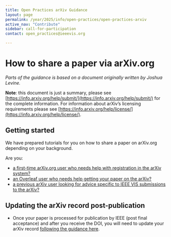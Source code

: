 ```yaml
---
title: Open Practices arXiv Guidance
layout: page
permalink: /year/2025/info/open-practices/open-practices-arxiv
active_nav: "Contribute"
sidebar: call-for-participation
contact: open_practices@ieeevis.org

---
```


<style>
.content img {
  width: 100%;
}
</style>


# How to share a paper via arXiv.org

*Parts of the guidance is based on a document originally written by Joshua Levine.*

**Note**: this document is just a summary, please see [https://info.arxiv.org/help/submit/](https://info.arxiv.org/help/submit/) for the complete information. For information about arXiv’s licensing requirements please see [https://info.arxiv.org/help/license/](https://info.arxiv.org/help/license/).

## Getting started

We have prepared tutorials for you on how to share a paper on arXiv.org depending on your background.

Are you:

* [a first-time arXiv.org user who needs help with registration in the arXiv system?](arxiv-first-time-user)
* [an Overleaf user who needs help getting your paper on the arXiv?](overleaf-user)
* [a previous arXiv user looking for advice specific to IEEE VIS submissions to the arXiv?](vis-specific-arxiv-recommendations)

## Updating the arXiv record post-publication

* Once your paper is processed for publication by IEEE (post final acceptance) and after you receive the DOI, you will need to update your arXiv record [following the guidance here](updating-arxiv-post-publication).

